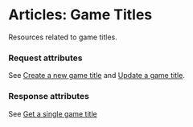 # <a name="game_titles_intro"></a>Articles: Game Titles

Resources related to game titles.

### Request attributes

See [Create a new game title](#game_titles_create) and [Update a game title](#game_titles_update).

### Response attributes

See [Get a single game title](#game_titles_show)
